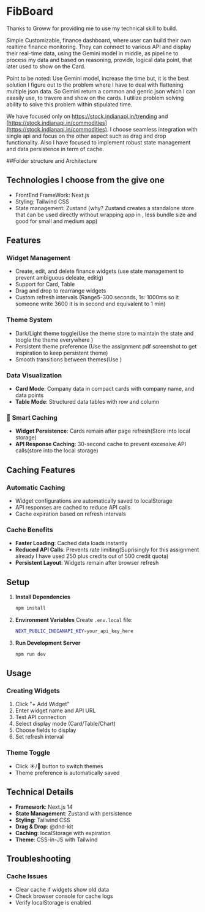 # FibBoard
Thanks to Groww for providing me to use my technical skill to build.

Simple Customizable, finance dashboard, where user can build their own realtime finance monitoring. They can connect to various API and display their real-time data, using the Gemini model in middle, as pipeline to process my data and based on reasoning, provide, logical data point, that later used to show on the Card.

Point to be noted: Use Gemini model, increase the time but, it is the best solution I figure out to the problem where I have to deal with flattening multiple json data. So Gemini return a common and genric json which I can eaasily use, to travere and show on the cards. I utilize problem solving ability to solve this problem within stipulated time.

We have focused only on https://stock.indianapi.in/trending and [https://stock.indianapi.in/commodities](https://stock.indianapi.in/commodities). I choose seamless integration with single api and focus on the other aspect such as drag and drop functionality. Also I have focused to implement robust state management and data persistence in term of cache.




##Folder structure and Architecture


## Technologies I choose from the give one
- FrontEnd FrameWork: Next.js 
- Styling: Tailwind CSS
- State management: Zustand (why? Zustand creates a standalone store that can be used directly without wrapping app in <Provider>, less bundle size and good for small and medium app)

## Features

### **Widget Management**
- Create, edit, and delete finance widgets (use state management to prevent ambiguous deleate, editig)
- Support for Card, Table
- Drag and drop to rearrange widgets
- Custom refresh intervals (Range5-300 seconds, 1s: 1000ms so it someone write 3600 it is in second and equivalent to 1 min) 

### **Theme System**
- Dark/Light theme toggle(Use the theme store to maintain the state and toogle the theme everywhere )
- Persistent theme preference (Use the assignment pdf screenshot to get inspiration to keep persistent theme)
- Smooth transitions between themes(Use )

### **Data Visualization**
- **Card Mode**: Company data in compact cards with company name, and data points
- **Table Mode**: Structured data tables with row and column

### 🔄 **Smart Caching**
- **Widget Persistence**: Cards remain after page refresh(Store into local storage)
- **API Response Caching**: 30-second cache to prevent excessive API calls(store into the local storage)

## Caching Features

### **Automatic Caching**
- Widget configurations are automatically saved to localStorage
- API responses are cached to reduce API calls
- Cache expiration based on refresh intervals


### **Cache Benefits**
- **Faster Loading**: Cached data loads instantly
- **Reduced API Calls**: Prevents rate limiting(Suprisingly for this assignment already I have used 250 plus credits out of 500 credit quota)
- **Persistent Layout**: Widgets remain after browser refresh

## Setup

1. **Install Dependencies**
   ```bash
   npm install
   ```

2. **Environment Variables**
   Create `.env.local` file:
   ```bash
   NEXT_PUBLIC_INDIANAPI_KEY=your_api_key_here
   ```

3. **Run Development Server**
   ```bash
   npm run dev
   ```

## Usage

### **Creating Widgets**
1. Click "+ Add Widget"
2. Enter widget name and API URL
3. Test API connection
4. Select display mode (Card/Table/Chart)
5. Choose fields to display
6. Set refresh interval


### **Theme Toggle**
- Click ☀️/🌙 button to switch themes
- Theme preference is automatically saved


## Technical Details

- **Framework**: Next.js 14
- **State Management**: Zustand with persistence
- **Styling**: Tailwind CSS
- **Drag & Drop**: @dnd-kit
- **Caching**: localStorage with expiration
- **Theme**: CSS-in-JS with Tailwind

## Troubleshooting

### **Cache Issues**
- Clear cache if widgets show old data
- Check browser console for cache logs
- Verify localStorage is enabled
